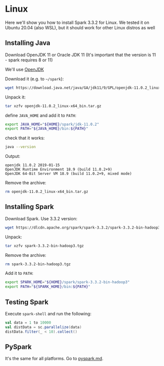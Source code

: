 # Linux

Here we'll show you how to install Spark 3.3.2 for Linux.
We tested it on Ubuntu 20.04 (also WSL), but it should work
for other Linux distros as well

## Installing Java

Download OpenJDK 11 or Oracle JDK 11 (It's important that the version is 11 - spark requires 8 or 11)

We'll use [OpenJDK](https://jdk.java.net/archive/)

Download it (e.g. to `~/spark`):

```bash
wget https://download.java.net/java/GA/jdk11/9/GPL/openjdk-11.0.2_linux-x64_bin.tar.gz
```

Unpack it:

```bash
tar xzfv openjdk-11.0.2_linux-x64_bin.tar.gz
```

define `JAVA_HOME` and add it to `PATH`:

```bash
export JAVA_HOME="${HOME}/spark/jdk-11.0.2"
export PATH="${JAVA_HOME}/bin:${PATH}"
```

check that it works:

```bash
java --version
```

Output:

```
openjdk 11.0.2 2019-01-15
OpenJDK Runtime Environment 18.9 (build 11.0.2+9)
OpenJDK 64-Bit Server VM 18.9 (build 11.0.2+9, mixed mode)
```

Remove the archive:

```bash
rm openjdk-11.0.2_linux-x64_bin.tar.gz
```

## Installing Spark

Download Spark. Use 3.3.2 version:

```bash
wget https://dlcdn.apache.org/spark/spark-3.3.2/spark-3.3.2-bin-hadoop3.tgz

```

Unpack:

```bash
tar xzfv spark-3.3.2-bin-hadoop3.tgz
```

Remove the archive:

```bash
rm spark-3.3.2-bin-hadoop3.tgz
```

Add it to `PATH`:

```bash
export SPARK_HOME="${HOME}/spark/spark-3.3.2-bin-hadoop3"
export PATH="${SPARK_HOME}/bin:${PATH}"
```

## Testing Spark

Execute `spark-shell` and run the following:

```scala
val data = 1 to 10000
val distData = sc.parallelize(data)
distData.filter(_ < 10).collect()
```

## PySpark

It's the same for all platforms. Go to [pyspark.md](pyspark.md).
